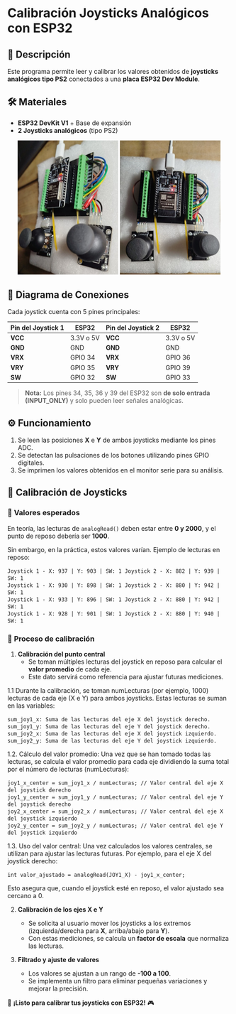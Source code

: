 # Calibración Joysticks Analógicos con ESP32  

## 📌 Descripción  
Este programa permite leer y calibrar los valores obtenidos de **joysticks analógicos tipo PS2** conectados a una **placa ESP32 Dev Module**. 

## 🛠️ Materiales  
- **ESP32 DevKit V1** + Base de expansión  
- **2 Joysticks analógicos** (tipo PS2)  

<p align="center">
  <img src="joy01.jpg" alt="ESP32 Pines" width="45%">
  <img src="joy02.jpg" alt="Joystick" width="45%">
</p>

## 🔌 Diagrama de Conexiones  
Cada joystick cuenta con 5 pines principales:  

| **Pin del Joystick 1** | **ESP32** | **Pin del Joystick 2** | **ESP32** |
| ---------------------- | --------- | ---------------------- | --------- |
| **VCC** | 3.3V o 5V | **VCC** | 3.3V o 5V |
| **GND** | GND | **GND** | GND | GND |
| **VRX** | GPIO 34 | **VRX** | GPIO 36 |
| **VRY** | GPIO 35 | **VRY** | GPIO 39 |
| **SW** |  GPIO 32 | **SW** | GPIO 33 | 

> **Nota:** Los pines 34, 35, 36 y 39 del ESP32 son **de solo entrada (INPUT_ONLY)** y solo pueden leer señales analógicas.

## ⚙️ Funcionamiento  
1. Se leen las posiciones **X** e **Y** de ambos joysticks mediante los pines ADC.  
2. Se detectan las pulsaciones de los botones utilizando pines GPIO digitales.  
3. Se imprimen los valores obtenidos en el monitor serie para su análisis.  

## 🎯 Calibración de Joysticks  
### 📌 **Valores esperados**  
En teoría, las lecturas de `analogRead()` deben estar entre **0 y 2000**, y el punto de reposo debería ser **1000**.  

Sin embargo, en la práctica, estos valores varían. Ejemplo de lecturas en reposo:  
```
Joystick 1 - X: 937 | Y: 903 | SW: 1 Joystick 2 - X: 882 | Y: 939 | SW: 1
Joystick 1 - X: 930 | Y: 898 | SW: 1 Joystick 2 - X: 880 | Y: 942 | SW: 1
Joystick 1 - X: 933 | Y: 896 | SW: 1 Joystick 2 - X: 880 | Y: 942 | SW: 1
Joystick 1 - X: 928 | Y: 901 | SW: 1 Joystick 2 - X: 880 | Y: 940 | SW: 1
```
### 🔧 **Proceso de calibración**  
1. **Calibración del punto central**  
   - Se toman múltiples lecturas del joystick en reposo para calcular el **valor promedio** de cada eje.  
   - Este dato servirá como referencia para ajustar futuras mediciones.  

1.1 Durante la calibración, se toman numLecturas (por ejemplo, 1000) lecturas de cada eje (X e Y) para ambos joysticks. Estas lecturas se suman en las variables:
```
sum_joy1_x: Suma de las lecturas del eje X del joystick derecho.
sum_joy1_y: Suma de las lecturas del eje Y del joystick derecho.
sum_joy2_x: Suma de las lecturas del eje X del joystick izquierdo.
sum_joy2_y: Suma de las lecturas del eje Y del joystick izquierdo.
```

1.2. Cálculo del valor promedio:
Una vez que se han tomado todas las lecturas, se calcula el valor promedio para cada eje dividiendo la suma total por el número de lecturas (numLecturas):
```
joy1_x_center = sum_joy1_x / numLecturas; // Valor central del eje X del joystick derecho
joy1_y_center = sum_joy1_y / numLecturas; // Valor central del eje Y del joystick derecho
joy2_x_center = sum_joy2_x / numLecturas; // Valor central del eje X del joystick izquierdo
joy2_y_center = sum_joy2_y / numLecturas; // Valor central del eje Y del joystick izquierdo
```
1.3. Uso del valor central:
Una vez calculados los valores centrales, se utilizan para ajustar las lecturas futuras. Por ejemplo, para el eje X del joystick derecho:
```
int valor_ajustado = analogRead(JOY1_X) - joy1_x_center;
```

Esto asegura que, cuando el joystick esté en reposo, el valor ajustado sea cercano a 0.


2. **Calibración de los ejes X e Y**  
   - Se solicita al usuario mover los joysticks a los extremos (izquierda/derecha para **X**, arriba/abajo para **Y**).  
   - Con estas mediciones, se calcula un **factor de escala** que normaliza las lecturas.  

3. **Filtrado y ajuste de valores**  
   - Los valores se ajustan a un rango de **-100 a 100**.  
   - Se implementa un filtro para eliminar pequeñas variaciones y mejorar la precisión.  

🚀 **¡Listo para calibrar tus joysticks con ESP32!** 🎮